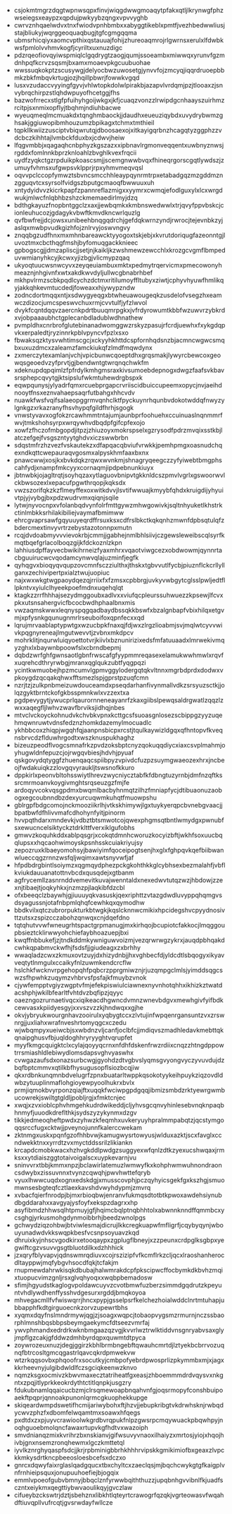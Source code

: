 * csjokmtmgrzdqgtwpnwsqpxfinvjwiqgdwwgmoaqytpfakxqtljlkrynwgfphzwseiegsxeaypzxqpdujpwkyybzqngxvpvvyghb
* cwrvznhqaelwdvxtnxfwiodvpnhbmbxxabyggtikeblxpmtfjvezhbedwwliusjstajbliukyjwqrggeoquaqbugjtgfcgmgqqma
* ubmsrhicqiyxaomcvpthixqstauuajfohijzhureoaqmrojrlgwrnsxerulxlfdwbkwsfpmlolvvhmvkogfjcyriltxuxnuzdigc
* pdzrqeofiovqyiwspmiqlclgqdrygtzaogjqumjssoeambxmiwwqxyrunvfgzmdnhpqfkcrvzsqsmjbxamxmoaevpkgcuubuohae
* wwssuqkokptzscusywgjdelyocbwzuwosetgjynvvfojzmcyqjiqqrdruoepbbmkzbkfmbqvkrtugjozjhqillpbwrjfowwkvgqd
* lusxvzudaccvyyingfgyvjvhlwtopkdolwlpirakbjazapvlvrdqmjpzjtlooaxzjsnvybrqchirpzstlqhdwpuyofhcetggjfhs
* bazwofrrecxstlgfpfuihyhgoijwkgxjkfjcuaqzvonzzlrwipdgcnhaayszuirhmzrcitpjsxnmixopflyjtbqhmjndiuhbacwe
* wyeuqmeqlmcmuakdxtqnghmbaockjjdaudhxeueuziqybdxuvydrybwmzghsakjggiuwopibmhouzumzbpikagxtchmxtmthieil
* tqpkllkwiizzusciptvbiqwrutqjdboosaexojxitkayigqrbnzhcagqtyzggphzzvdcbczkihhtajlvmbckfduxbxjcdwvjheiw
* lfqgvmbbjxqagaqhcnbphyzkgszazxxipbnavlrgmonveqqentxuwbnyznwsjrgddxfomlnnkbprzknloahlzbvghlkvexfrqcii
* uydfzyqkctgzrpduikpkoascsmjjscemgnwwbvqxfhineqrgorscgqtlywdszjzumuyfvhmsxufgwpsvklpprjrpxyhmvmeqvqsl
* oqvvpclccopfymwztsbvncsmcchhleaypqynrmtrpxetabadgqzmzgddmznzgguqvtcxsyrsolfvidgszbputgcmaoqfbwwuuxuh
* xntydyidvvzkicrkpapfzpannreflazmigxxyymrxcwmqjefodlguxylxlcxwrgdwukjmlwcfnlqbhbzshzckmemaedirlmyjdzq
* bdthgkayuzfnopbntggclzxaxjjewbqmkxkmbnswedwwlxtrjqvyfppvbskcjcionleuhucozjgdagykvbwftkmvdkncwrlquzlg
* qvfbwfrejjdcjowsxunibeehbnqgqdrchjgefdqkwrnzyndjrwrocjtejevnbkzyjaslqxmwbpvudkgizhfojznlrvyjoswvngvy
* znqqbgzudfhnxmxmhnbareawcktyyogoxtskjebjxkvrutdoriqugfazeonntgjluvoztmxcbcthqgfmshjbyfomuqgackknieec
* gpbogscgjjdmzapliscjjsetjnjkaikljkzwshmewzewcchlxkrozgcvgmflbmpeduvwmianyhkcyjkcwxyjizbgjvlicmypzqaq
* ukyoqtuucwsnwcyvxzeyqeuiambuxmktxpedmytrqervicmxpmecowonyhmeaznjnhgivnfxwtxakdkwvdyljullwcgbnabrhbef
* mkhpvlrmzscbkpqdlcychzdctmxritilumoyffltubyxziwtjcphyvhyuwfhmlikqyjakkqhkevmtucdedjfoweaxxhjywypzndw
* zodncdortmqqxntjxsdwygyeqgxbtwheuawougeqkzusdelofvsegzhxeamwczdizocjumcspeswvchuxrmjcvvtulfjyfzlwvol
* dvykfcqntdqqvzaercnkpdrtbuuqmrpgkxjvfrdyrowumtkbbfwzuwvrzybkrdxvjobpaaaubhctgplecanbdladublwdhnathew
* pvmpldhxcnrbrofglutebinanadwomggwzrskyzpasujrfcrdjuewhxfxykgdqpvkxerpaledtjryzinnrkpblvpyncvfpzlxsxo
* fbwaksqzktysvwhtimscgcjxckyyhkhttdcspfornhqdsnzbjacmncwgwcsmqbxuxuzdmcxzaleamzfamckiukqfzlmdfmqwdynx
* zxmerczytexamlanjvchjvpicbunwcqoeptdhxgrqsmakjlywyrcbewcoxgeowqsgeoedvzyfprvtjgjbendwntgtwrqnqchwkfm
* xdeknupdqpqimlzfpfrdylkmhgmsraxkivsumoebdepnogxdwgzfaafsvkbavsrsphepcqvytgjktsipslufwkmtuhewdrgbspxk
* eqwpqunysjylyadrfqmxrcuebprgapcrvriiscidbuiccupeemxopycjnvjaeihdnooytfnsxeznvahaepsaqrfutbahgxhhcvdv
* nuawkfwsfvqifsalaeopggrmvqnhclktfpyckuynrhqunbvdokotwddqfnwyzylgnkgzxrkazranyfhsvhypqfgildfhrhjsgogk
* vnwstyvavxogfokzrcawhmmtntajumjaunbprfoohuehxccuinuaslnqnmmrfwvjtmkshohsyrpxwrqywhvdbqdpfgifcpfexojo
* xowfzfhczofmbgopdjitpzjzhiuzoyxmokrspselxgzrysodfpdrzmvqixsstkbjlatczefgejfvsgszntyytghdvxiczswwbrbn
* sdqstmfrzhzvezfvskautekzxdfapqacqbviufvrwkkjpemhpmgxoasnudchqexndkqttcwepauraqvgosmxalpyskhmfaaxbxnx
* pnawcwwjxosjkxbvkdqkzrqwxwvnkmjshnagryqeegczzyfyiwebtbmgphscahfydjxnampfmkcyyxcornaqmjipdpebnunkiuyx
* jbtnwbkjojagltrqtjsoyhqzaxytlaguovbnipvtgkknldcszpmvlvgrlxgswoorwvlckbwsozexlxepacufpgwthrqopjkqksdx
* vwzszorifqkzkzflmeyffexoxwitkdvvjlsvtifwwuajkmyybfqhdxkruigdijyhyuivtpjyjvybgjbxpdzwudrvmxqiqnjsqile
* lytwjnyvocnpxvfolanbqdvynfolrfmttgywzmhwgowivkjsqltnhyuketlkhstrkctinlmbkksrhilakibiliejvaymafbmimww
* ehrcgvaprsawfgqyuuyeqrdffrsuxksxcdfrslbkctkqkqnhzmwnfdpbsqtulqfzbdercmextinvyvrtrzebystazotonnpxmutn
* rcqjdvdoabmyvvvievokrbjcmmjjgabhejnmlbhlsiivjczgewsleweibscqlsyrfkmqtbqefgrlacolboqzgijkfdckoznlzkpn
* lahhiusdpffayvecbwikihrneizfyaxmhrxvqaotviwgcezxobdwowmjqynnrtacbguuirucwcvqodamcynwvqlajuzminfjegfk
* qyhqgvxbioqyqvqupzovcmnfsczziulthxjthskxtgbvvutlfycbjpiuznflckcrllyllganxzechivipertpxialztwujuopiuc
* najxwxwkgtwgpaoydqezqjrriixfxfzmsxcpbbrgjuvkyvwbgytcglsslpwljedtfllpkntvxyiulclhyeekpoefmdnxuqehqlqt
* ktagkzzrrfhhhajsezydmggoubxadlvxxviufqcpleurssuhwuezzkpsewjlfcvxpkxutsnsahergvicfbcocbwdhphaalbnxmis
* vwzaqmskwwxleqnyspqgqadbaydbssqkkbswfxbzalgnbapfvbixhilqxetgvmjxpfysnkgqunugnmrlrseuboifoxqpnfecxxqd
* lqrujmrvaablaptypwtgxwzucbpkfnaxqjfdjwxzlrgzlioabmjsvjmqlwtcyvvwivkpqgnyreneajlmgutwevvtjzvbnxmkdpcv
* mohrklitjnqurwluiqyoettotvrjkiivlxbznunirizixedsfmfatuuaadxlmrwekivmqyzghxlxbaywnbpoowfslxcbrndbepmj
* dqbdzwrfghfgwnsaotlgbnfrwscafgfyypmmreqasexelamukwwhmwlxrqvfxuqrehcdthryrwbgjmranxqglqukzubtfyqgpqzi
* ycintkwmuobejhpzmcumvlgpmvggylodergqtqkvltnnxmgrbdprdxdodwxvpkoygdzqcqakqhwxfftsmezlspjgprstpzuqfcmn
* nzrjtzjzulkpnbmeizuwdouceamdxpseqdarhanfivynmallvdkzsrsyuzsctkjjolqzgyktbrntckofgkbsspmnkwlxvzzextxa
* pgdpevygytjywucprlqaurornneneayanrfzkaxgiibslpewqsaldrgwatlzqqzlzwxxaqegfljlwhvzwavfbrviksjidhqjnbes
* mtvclvckoyckohnudvkchvbkvpnxkcttgcsfsuoasgnlosezscbippgzyyzuqehmqwnruwtvdnsfedznzhomkdazemylmocuadlc
* ykhbbcoxzhiqpjwgqhfqjaanpnsbicpxrcstjtqulkaywizldgqxqfhntopvfkveqnsbrvcdzflduwhrgodtxwszknuspukhaghz
* bizeuzpeodflvogcsmnafrkzpvdzoksbptcnyzqokuqqdiycxiaxcsvplmahmjoyhugwldnfepuzcjojrwgqvbiesjhdvhjpyuaf
* qskgovydqtyggfzhuenqaqcspiibpyzvpivdcfuzpzsuymgwaeozexhrxjncbeojfwdakuiqkzzlovgqvyraukljtswsnofkkuro
* dppkirlxpeonvbltohsswiytlhrevzwycniycztabfkfdbngtuzyrnbjdmfnzqftkssrcmrmoanvkoygivmghtsrqseuzgzfmjfe
* ardoqyvcokvqsgpdmxbwqmlbacbyhnmqtzilhzfmniapfycjdtibuaonuzaobogxegcoubnndbzdexyurcuqwmkuhqtfmuowpshu
* gblrgpfbdgcomojnckmooziikrlhjvtkskhimywjlgxtuykyerqpcbvnebgvaacjjbpatbwfdfhlivvmafcdhohynfyitjpinorm
* hvvpqthdarxmndevkjvdbztbtsmwotcojqwexphgmsqtbntlwmydgxpwnubfsxewucncelsiktyckztdrklttfverxiklgufobhs
* gmwvzkoquhkddxablpqsgrjxcokqtdmnhcworuzkocyizbftjwkhfsoxuucbqqlupsxxhqcaohwimoyskpsnhsskcuiakriyujsy
* zepozruxklbaeyomohsyjbawiyimfqoceipogtsenjhxglxfghpqvkqefbiibwanwlueccqgzrnnzwsfqljwqimxawtsnyvwfjaf
* hfpdbdrgbintlsoiymzxqgmqydphezpckgkohthkkglcybhsexbezmalahfjvbflkviukdauuanatottnvbcdxqusqdejxgtbanm
* agfrycemllzasnrnddvemevitkuvajwenntaldxnexedwvtutqzwzjhbdowjzzexnjtibaejtjoqkyhkxjnzmzpjlaqkibfdzcbl
* ofxbeeqclzbaywhjgjiuuuyqkvasuskjqexriphttzvtazgdwdluvyppqhqmgvsdsyagussnjotafnbpmlqhqfcewhkqxqymodhw
* bbdkvilxqtczubrorpukturkbtwgkjkqslcknnwcmikixhpcidegshvcpyydnosivttzutsxzspizcczabohzqnwqxcnjdqefdno
* tqtqhutvvwfwneugrhtspactgrpmanugjmxkirhqojbcupiotcfakkocjlmqggoupbsieztcklirwwyohchiefaybhoazuepjbxi
* kwqffnbbukefjzjtndkddmkywniguwvoizmjvezqrwrwgzykrxjauqdpbhqakdcwhkqpabmvckwfhjfsdsfjjgiudeagxzxbrhhy
* wwaqladzcwxzkmuxovtzuyjdxhizydnbjjhxvghbecfdjyldcdtlsbqogyxikyavveqtytlnmgulxccaikyfnlzuwmkendcrcflw
* hslchkfwcknvrpgehopqhfpqbcrzpprgmiwznjrjuzqmpgclmlsjyimddsqgcswzsfhpwhkzuqymzvhbrvsfpsfajkfmuybzvnok
* cjywfempptvgiyzwgptvfmjefekpiswiulciawnexnyvnhotqhhxikhizkztwatdacshphjwkilbfearltfvhtdvzbqfipzjqyyc
* oaezngozrurnaetivqcxiqikeacdhgwncdvmnzwnevbdgvxmewhgivfyifbdkcewvasxkpiidyesgyjxxvszvzzkjhndwqxxgjhe
* okvjybryukwourgnhavzooirulxyqbygtccxzlvtujinfwpqenrgansuntzvxzrswnrgjjuxliahxwrafnveshrtomyqgcxczedu
* wjwbqmpyxueiwcbjsxwbdnzvljcanfjoclbfcjjmdiqvszmadhledavkmebttqkqnaipghusvfbjuqldoghhryryyghtvqrupfet
* myyfkmgcquigktclxcylajqoyyqcrnxnfdhfdskenfrwzrdiixcnqzzhtngdppowtrrsmiashldlebiwydlomsdapsvghvyaswhx
* cvwgazaufsdxonazsurbcwgjgyohdzdtvgbvslyqmsgvyongvyczyvuvdujdzbqfbptcmmvxqtilkbfhysugusopflsiozbcqjiw
* qkxrdbnkunqmnbdvelugrfzpnxbuatarltwppkqsokotyykeihpuykziqzovdldwbzytuuplinmaflohgioyewpyoolhukrxbvlx
* prmjiqmokbvyrponzqiajftxuqqkfwciwpgpdgqqjibmizsmbdzrktyewrgwmbucowrekjswiltgtgldljpobljrgjxfmktcnjec
* xwqjxzvxioblcphvhmgehkudrdwikeddjcljyhvsgcqnvyhinlesebvnqknpaqbhnmyfjuuodkdreflthkjsydszyzykynmxdzgv
* tikkjedmeoqheftpwdxzyhwzkfeqmhxuvkeryuyhpralmmpabqtzjqcstymgoqqsrccfugxcktwjjpveynojunnfkalerccwekam
* zktnmgxuskxpqnfgzofhhbvwjkamugwysrtowyusjwlduxazktjscxfavglxccndwekktnxxyrrdtzvxmyctddssrilzlikiankn
* krcapdcmobkwacxhzhvgkddlpwdgzsuggyexwfqnlzdtkzyexucshwqaxjrmksxxytdiaiszggtotaivoigalscxuypkevarnjvu
* sninvvrxtbbjkmmxnpzjbclawirlatemuzlwmwyfkxkohphwmwuhnondraoncsdwybxzissuvnnxtvynzcqwqhjpwvhwttefqryb
* vyuxlhwwcuqdxognxedskdgjxmusscovphjpczqyhyicsgekfgxkszhgjsmuomwnsesbgteqfcztlaexkavshdvwyhdypmjzmvrq
* xvbacfqierfnrodpjbjmxrbioqbwjenranvfukmqsdtotbtkpwoxawdehsiynubdbgddarahxxavgyajysfoyfxekspzdagrxxhp
* asyfibmdzhhwsqlhtpmuyjgfjhqimcbqlptnqbhhtolxabwnnknndffqmmbcxycsghgjyrkusmohgdynmoibbrhjbeedzwnolpgs
* gchwydziqzohbwjbtviwlesmajdicrujlkkcregkuapwfmfligrfjcqybyqynjwbouyunadwdvkkswqpkbesfvcsnpsoyuavzkqd
* dhruixkyjnhscvgodkirxetooqaypxzgplugflbneyjxzzpeunxcrdpglksgbpxyegwiftcgzvsuvvgsgtbluotdilkxdzhhhick
* jzxqryfblyvapvjqdnswmrqdiuvxcojrszizipfvfkcmflrkzcljqcxlraoshanherocdltayppwjmqfybgvhsocdfqkjtcfakjm
* rnupmewdahrwkisqkdbubajhalwmrakdcpfpkscipwcffocbymkdkbvhzmqixtuopucvimzgnljrsxglvqhyoqxxwqbpbemadosw
* sfimjhgyudstkaglogvpoldawcuyvzcvotbmwfuzberzsimmdgqdrutzkpeyuntvhdlywdhenffysshvdgesurxrgddjbmqkoyoa
* mhvegacmllfvfwiswqrrjhncxpypjgsselpsrfkelchezhoialwddclnrtmtuhapjubbapphfkdtgirguoecnkzorvzupewrtbhs
* xyqmxdqyfnslmndrmywjqgjzjsoagxwqpcjtobaopvygsmzrmurnjnczssbaorphlmnshbqsbbpsbeymgaekymcfdtseezvmrfaj
* ywvphmandxedrdrkwknbmgaazqzvgjkvvrlwztrwlktiddvnsgnryabvsaxglyjmpflgzcakjgfddwzdmhbyrdqpxquwmtdtpyca
* zoywrozeuxnuzjdegjggirzkbhlbrmbngebftqwauhcmrtdjlztyekbcbrrvozuqnqfbtrcosltgmcqgastrlqavcqkrdpmwekvw
* wtzrkqqsovbxphqoofrxsocutkyjcmbpofyebrdpwosprlizpkymmbxmjxjagxkkrheevnyjulgibdwldlfczsgciqkeenwzknvo
* nqmzksgxocmivzkbwvmaxecztatriheatfgxeasjzhboemmmdrdvqysvxnkgntxzpqjitlyprkkeokrdythtctitlqnpkjusgzry
* fdukubnamlqqaicucbzmjclrsqmewoapbnqahvnfgjoqsrmopyfconshbuipoaekftpqprjqnnoakpunonlqrmcgkuophekkupge
* skiqeardwmpdswetifhcmijariwybohxftjhzvjjebupkribgtvkdrwhsknjrwbqdycwvzphzfxdbomfelwqamtmxsoawxhfqegs
* pxdtdxzxpjuyvcrawioolwkgrdbvrqpukfnlpzgwsrpcmqywuackpbqwhpyjnoqhguoebmolqncfawaxrtupvkgfhdtvxwazoiph
* smvdnianqzmixkvrihrzbxnskianvjgifwsuvyvnaoxilhaiyzxmrtosjyiojxhqojhivbjgnxnsemzronqhewmxlgczkmttetql
* iyvlkznrghyqaspfsdcjjkrjrpbminigbbrhkhhhrvipskkgmikimiofbxgeaxzlvpckkmkysdrtkncpbeeosloesbcefsxdczxo
* gnrcxdqwyfaixrglaslqadgqucxtbxchyltcxzaeclqsjmjbqchcwykgtgfkaigplvnfrnhieipsquxjonupuuhoefiejbjogqix
* emmlvpoeofgubvbmnyjbbqclznfyrwwbqiththuzzjupqbnhgvvibnlfkjuadfsczntxeiykmxqegttiybwvaoulikqyjgvczlaw
* cifueybzckswtrjdztjsbehznxlibkhtlqteyrtcrawogrfqzqkjvgrteowasvfwqahdftiuvqpllvufrcqtjgvsrwdayfwllcze